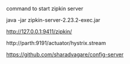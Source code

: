 command to start zipkin server

java -jar zipkin-server-2.23.2-exec.jar

http://127.0.0.1:9411/zipkin/

http://parth:9191/actuator/hystrix.stream

https://github.com/sharadvagare/config-server
